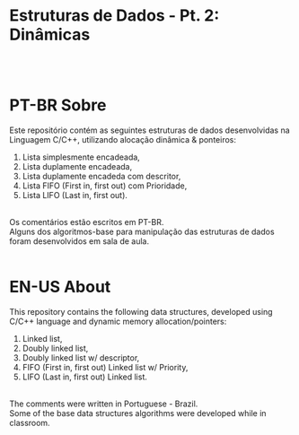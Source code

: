 # Estruturas de Dados - Pt. 2: Dinâmicas
<br/><br/>

# PT-BR Sobre 
Este repositório contém as seguintes estruturas de dados desenvolvidas na Linguagem C/C++, utilizando alocação dinâmica & ponteiros:
<br/> 
1. Lista simplesmente encadeada, <br/> 
2. Lista duplamente encadeada,<br/>
3. Lista duplamente encadeda com descritor,<br/>
4. Lista FIFO (First in, first out) com Prioridade,<br/>
5. Lista LIFO (Last in, first out).<br/>
<br/>
Os comentários estão escritos em PT-BR.<br/>
Alguns dos algoritmos-base para manipulação das estruturas de dados foram desenvolvidos em sala de aula.
<br/><br/>

# EN-US About
This repository contains the following data structures, developed using C/C++ language and dynamic memory allocation/pointers:
<br/>
1. Linked list,<br/>
2. Doubly linked list,<br/>
3. Doubly linked list w/ descriptor,<br/>
4. FIFO (First in, first out) Linked list w/ Priority,<br/>
5. LIFO (Last in, first out) Linked list.<br/>
<br/>
The comments were written in Portuguese - Brazil.<br/>
Some of the base data structures algorithms were developed while in classroom. <br/><br/>


